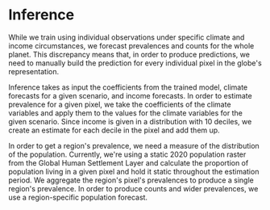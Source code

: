 # Inference

While we train using individual observations under specific climate and income circumstances, we forecast prevalences and counts for the whole planet. This discrepancy means that, in order to produce predictions, we need to manually build the prediction for every individual pixel in the globe's representation.

Inference takes as input the coefficients from the trained model, climate forecasts for a given scenario, and income forecasts. In order to estimate prevalence for a given pixel, we take the coefficients of the climate variables and apply them to the values for the climate variables for the given scenario. Since income is given in a distribution with 10 deciles, we create an estimate for each decile in the pixel and add them up.

In order to get a region's prevalence, we need a measure of the distribution of the population. Currently, we're using a static 2020 population raster from the Global Human Settlement Layer and calculate the proportion of population living in a given pixel and hold it static throughout the estimation period.
We aggregate the region's pixel's prevalences to produce a single region's prevalence. In order to produce counts and wider prevalences, we use a region-specific population forecast.
